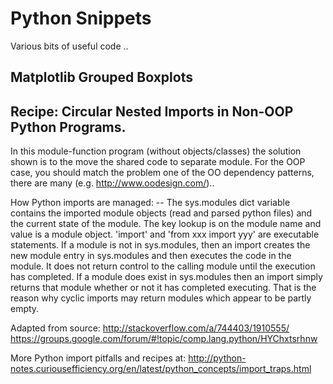 # Python Snippets

Various bits of useful code ..

## Matplotlib Grouped Boxplots

## Recipe: Circular Nested Imports in Non-OOP Python Programs.
In this module-function program (without objects/classes) the solution shown is to the move the shared code to separate
module. For the OOP case, you should match the problem one of the OO dependency patterns, there are many (e.g. http://www.oodesign.com/)..

How Python imports are managed: -- The sys.modules dict variable contains the imported module objects (read and parsed
python files) and the current state of the module. The key lookup is on the module name and value is a module object.
'import' and 'from xxx import yyy' are executable statements. If a module is not in sys.modules, then an import creates
the new module entry in sys.modules and then executes the code in the module. It does not return control to the calling
module until the execution has completed. If a module does exist in sys.modules then an import simply returns that
module whether or not it has completed executing. That is the reason why cyclic imports may return modules which appear
to be partly empty.

Adapted from source:
http://stackoverflow.com/a/744403/1910555/
https://groups.google.com/forum/#!topic/comp.lang.python/HYChxtsrhnw

More Python import pitfalls and recipes at: http://python-notes.curiousefficiency.org/en/latest/python_concepts/import_traps.html

